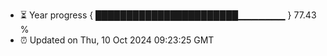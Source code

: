 - ⏳ Year progress { ███████████████████████▁▁▁▁▁▁▁ } 77.43 %
- ⏰ Updated on Thu, 10 Oct 2024 09:23:25 GMT

